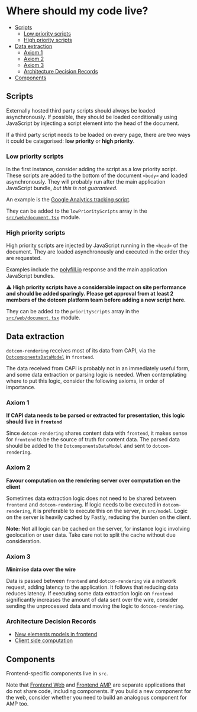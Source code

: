 # Where should my code live?

<!-- START doctoc generated TOC please keep comment here to allow auto update -->
<!-- DON'T EDIT THIS SECTION, INSTEAD RE-RUN doctoc TO UPDATE -->
<!-- Automatically created with yarn run createtoc and on push hook -->

-   [Scripts](#scripts)
    -   [Low priority scripts](#low-priority-scripts)
    -   [High priority scripts](#high-priority-scripts)
-   [Data extraction](#data-extraction)
    -   [Axiom 1](#axiom-1)
    -   [Axiom 2](#axiom-2)
    -   [Axiom 3](#axiom-3)
    -   [Architecture Decision Records](#architecture-decision-records)
-   [Components](#components)

<!-- END doctoc generated TOC please keep comment here to allow auto update -->

## Scripts

Externally hosted third party scripts should always be loaded asynchronously. If possible, they should be loaded conditionally using JavaScript by injecting a script element into the head of the document.

If a third party script needs to be loaded on every page, there are two ways it could be categorised: **low priority** or **high priority**.

### Low priority scripts

In the first instance, consider adding the script as a low priority script. These scripts are added to the bottom of the document `<body>` and loaded asynchronously. They will probably run after the main application JavaScript bundle, _but this is not guaranteed._

An example is the [Google Analytics tracking script](https://developers.google.com/analytics/devguides/collection/analyticsjs/).

They can be added to the `lowPriorityScripts` array in the [`src/web/document.tsx`](https://github.com/guardian/dotcom-rendering/blob/master/src/web/document.tsx) module.

### High priority scripts

High priority scripts are injected by JavaScript running in the `<head>` of the document. They are loaded asynchronously and executed in the order they are requested.

Examples include the [polyfill.io](https://polyfill.io) response and the main application JavaScript bundles.

⚠️ **High priority scripts have a considerable impact on site performance and should be added sparingly. Please get approval from at least 2 members of the dotcom platform team before adding a new script here.**

They can be added to the `priorityScripts` array in the [`src/web/document.tsx`](https://github.com/guardian/dotcom-rendering/blob/master/src/web/document.tsx) module.

## Data extraction

`dotcom-rendering` receives most of its data from CAPI, via the [`DotcomponentsDataModel`](https://github.com/guardian/frontend/blob/master/article/app/model/dotcomponents/DotcomponentsDataModel.scala) in `frontend`.

The data received from CAPI is probably not in an immediately useful form, and some data extraction or parsing logic is needed. When contemplating where to put this logic, consider the following axioms, in order of importance.

### Axiom 1

**If CAPI data needs to be parsed or extracted for presentation, this logic should live in `frontend`**

Since `dotcom-rendering` shares content data with `frontend`, it makes sense for `frontend` to be the source of truth for content data. The parsed data should be added to the `DotcomponentsDataModel` and sent to `dotcom-rendering`.

### Axiom 2

**Favour computation on the rendering server over computation on the client**

Sometimes data extraction logic does not need to be shared between `frontend` and `dotcom-rendering`. If logic needs to be executed in `dotcom-rendering`, it is preferable to execute this on the server, in `src/model`. Logic on the server is heavily cached by Fastly, reducing the burden on the client.

**Note:** Not all logic can be cached on the server, for instance logic involving geolocation or user data. Take care not to split the cache without due consideration.

### Axiom 3

**Minimise data over the wire**

Data is passed between `frontend` and `dotcom-rendering` via a network request, adding latency to the application. It follows that reducing data reduces latency. If executing some data extraction logic on `frontend` significantly increases the amount of data sent over the wire, consider sending the unprocessed data and moving the logic to `dotcom-rendering`.

### Architecture Decision Records

-   [New elements models in frontend](../architecture/013-new-elements-models-in-frontend.md)
-   [Client side computation](../architecture/016-client-side-computation.md)

## Components

Frontend-specific components live in `src`.

Note that [Frontend Web](../../src/web) and [Frontend AMP](../../src/amp) are separate applications that do not share code, including components. If you build a new component for the web, consider whether you need to build an analogous component for AMP too.
